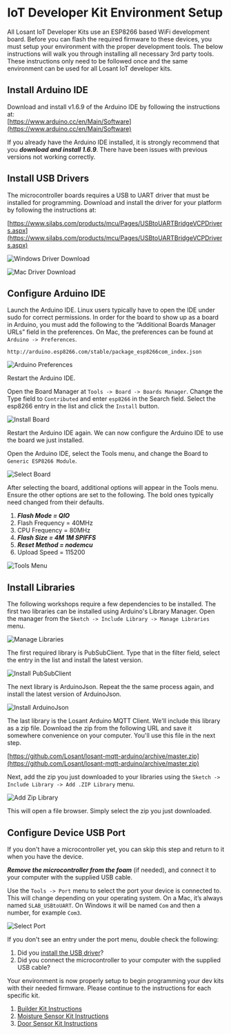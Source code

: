 # IoT Developer Kit Environment Setup

All Losant IoT Developer Kits use an ESP8266 based WiFi development board. Before you can flash the required firmware to these devices, you must setup your environment with the proper development tools. The below instructions will walk you through installing all necessary 3rd party tools. These instructions only need to be followed once and the same environment can be used for all Losant IoT developer kits.

## Install Arduino IDE
Download and install v1.6.9 of the Arduino IDE by following the instructions at:<br />
[https://www.arduino.cc/en/Main/Software](https://www.arduino.cc/en/Main/Software)

If you already have the Arduino IDE installed, it is strongly recommend that you ***download and install 1.6.9***. There have been issues with previous versions not working correctly.

## Install USB Drivers

The microcontroller boards requires a USB to UART driver that must be installed for programming. Download and install the driver for your platform by following the instructions at:

[https://www.silabs.com/products/mcu/Pages/USBtoUARTBridgeVCPDrivers.aspx](https://www.silabs.com/products/mcu/Pages/USBtoUARTBridgeVCPDrivers.aspx)

![Windows Driver Download](/images/getting-started/losant-iot-dev-kits/environment-setup/uart-driver-windows.png "Windows Download")

![Mac Driver Download](/images/getting-started/losant-iot-dev-kits/environment-setup/uart-driver-mac.png "Mac Driver Download")

## Configure Arduino IDE

Launch the Arduino IDE. Linux users typically have to open the IDE under sudo for correct permissions. In order for the board to show up as a board in Arduino, you must add the following to the “Additional Boards Manager URLs” field in the preferences. On Mac, the preferences can be found at `Arduino -> Preferences`.

```text
http://arduino.esp8266.com/stable/package_esp8266com_index.json
```

![Arduino Preferences](/images/getting-started/losant-iot-dev-kits/environment-setup/arduino-preferences.png "Arduino Preferences")

Restart the Arduino IDE.

Open the Board Manager at `Tools -> Board -> Boards Manager`. Change the Type field to `Contributed` and enter `esp8266` in the Search field. Select the esp8266 entry in the list and click the `Install` button.

![Install Board](/images/getting-started/losant-iot-dev-kits/environment-setup/install-board.png "Install Board")

Restart the Arduino IDE again. We can now configure the Arduino IDE to use the board we just installed.

Open the Arduino IDE, select the Tools menu, and change the Board to `Generic ESP8266 Module`.

![Select Board](/images/getting-started/losant-iot-dev-kits/environment-setup/select-board.png "Select Board")

After selecting the board, additional options will appear in the Tools menu. Ensure the other options are set to the following. The bold ones typically need changed from their defaults.

1. ***Flash Mode = QIO***
1. Flash Frequency = 40MHz
1. CPU Frequency = 80MHz
1. ***Flash Size = 4M 1M SPIFFS***
1. ***Reset Method = nodemcu***
1. Upload Speed = 115200

![Tools Menu](/images/getting-started/losant-iot-dev-kits/environment-setup/tools-menu.png "Tools Menu")

## Install Libraries

The following workshops require a few dependencies to be installed. The first two libraries can be installed using Arduino's Library Manager. Open the manager from the `Sketch -> Include Library -> Manage Libraries` menu.

![Manage Libraries](/images/getting-started/losant-iot-dev-kits/environment-setup/manage-libraries.png "Manage Libraries")

The first required library is PubSubClient. Type that in the filter field, select the entry in the list and install the latest version.

![Install PubSubClient](/images/getting-started/losant-iot-dev-kits/environment-setup/install-pubsubclient.png "Install PubSubClient")

The next library is ArduinoJson. Repeat the the same process again, and install the latest version of ArduinoJson.

![Install ArduinoJson](/images/getting-started/losant-iot-dev-kits/environment-setup/install-arduinojson.png "Install ArduinoJson")

The last library is the Losant Arduino MQTT Client. We'll include this library as a zip file. Download the zip from the following URL and save it somewhere convenience on your computer. You'll use this file in the next step.

[https://github.com/Losant/losant-mqtt-arduino/archive/master.zip](https://github.com/Losant/losant-mqtt-arduino/archive/master.zip)

Next, add the zip you just downloaded to your libraries using the `Sketch -> Include Library -> Add .ZIP Library` menu.

![Add Zip Library](/images/getting-started/losant-iot-dev-kits/environment-setup/add-zip-library-menu.png "Add Zip Library")

This will open a file browser. Simply select the zip you just downloaded.

## Configure Device USB Port

If you don't have a microcontroller yet, you can skip this step and return to it when you have the device.

***Remove the microcontroller from the foam*** (if needed), and connect it to your computer with the supplied USB cable.

Use the `Tools -> Port` menu to select the port your device is connected to. This will change depending on your operating system. On a Mac, it’s always named `SLAB_USBtoUART`. On Windows it will be named `Com` and then a number, for example `Com3`.

![Select Port](/images/getting-started/losant-iot-dev-kits/environment-setup/select-port.png "Select Port")

If you don't see an entry under the port menu, double check the following:

1. Did you [install the USB driver](https://www.losant.com/kit#install-usb-drivers)?
1. Did you connect the microcontroller to your computer with the supplied USB cable?

Your environment is now properly setup to begin programming your dev kits with their needed firmware. Please continue to the instructions for each specific kit.

1. [Builder Kit Instructions](/getting-started/losant-iot-dev-kits/builder-kit/)
1. [Moisture Sensor Kit Instructions](/getting-started/losant-iot-dev-kits/moisture-sensor-kit/)
1. [Door Sensor Kit Instructions](/getting-started/losant-iot-dev-kits/door-sensor-kit/)

